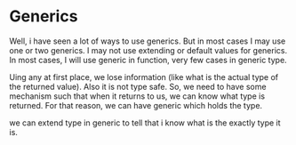 # Generics 
Well, i have seen a lot of ways to use generics. But in most cases I may use one or two generics. I may not use extending or default values for generics. In most cases, I will use generic in function, very few cases in generic type.

Uing any at first place, we lose information (like what is the actual type of the returned value). Also it is not type safe. So, we need to have some mechanism such that when it returns to us, we can know what type is returned. For that reason, we can have generic which holds the type. 

we can extend type in generic to tell that i know what is the exactly type it is. 